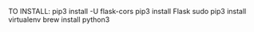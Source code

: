 TO INSTALL:
pip3 install -U flask-cors
pip3 install Flask
sudo pip3 install virtualenv
brew install python3
